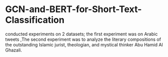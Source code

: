 # GCN-and-BERT-for-Short-Text-Classification
conducted experiments on 2 datasets;  the first experiment was on Arabic tweets ,The second experiment was to analyze the literary compositions of the outstanding Islamic jurist, theologian, and mystical thinker Abu Hamid Al Ghazali. 
